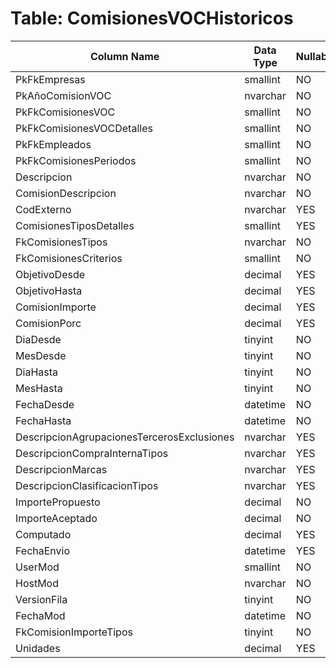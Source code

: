 # Table: ComisionesVOCHistoricos

| Column Name | Data Type | Nullable |
|-------------|-----------|----------|
| PkFkEmpresas | smallint | NO |
| PkAñoComisionVOC | nvarchar | NO |
| PkFkComisionesVOC | smallint | NO |
| PkFkComisionesVOCDetalles | smallint | NO |
| PkFkEmpleados | smallint | NO |
| PkFkComisionesPeriodos | smallint | NO |
| Descripcion | nvarchar | NO |
| ComisionDescripcion | nvarchar | NO |
| CodExterno | nvarchar | YES |
| ComisionesTiposDetalles | smallint | YES |
| FkComisionesTipos | nvarchar | NO |
| FkComisionesCriterios | smallint | NO |
| ObjetivoDesde | decimal | YES |
| ObjetivoHasta | decimal | YES |
| ComisionImporte | decimal | YES |
| ComisionPorc | decimal | YES |
| DiaDesde | tinyint | NO |
| MesDesde | tinyint | NO |
| DiaHasta | tinyint | NO |
| MesHasta | tinyint | NO |
| FechaDesde | datetime | NO |
| FechaHasta | datetime | NO |
| DescripcionAgrupacionesTercerosExclusiones | nvarchar | YES |
| DescripcionCompraInternaTipos | nvarchar | YES |
| DescripcionMarcas | nvarchar | YES |
| DescripcionClasificacionTipos | nvarchar | YES |
| ImportePropuesto | decimal | NO |
| ImporteAceptado | decimal | NO |
| Computado | decimal | YES |
| FechaEnvio | datetime | YES |
| UserMod | smallint | NO |
| HostMod | nvarchar | NO |
| VersionFila | tinyint | NO |
| FechaMod | datetime | NO |
| FkComisionImporteTipos | tinyint | NO |
| Unidades | decimal | YES |
